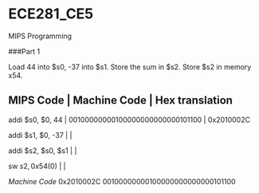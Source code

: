 ECE281_CE5
==========

MIPS Programming

###Part 1

Load 44 into $s0, -37 into $s1. Store the sum in $s2. Store $s2 in  memory x54.

MIPS Code | Machine Code | Hex translation
-----------------------------------------
addi $s0, $0, 44 | 00100000000100000000000000101100 | 0x2010002C

addi $s1, $0, -37 | |

addi $s2, $s0, $s1 | |

sw $s2, 0x54($0) | |

_Machine Code_
  0x2010002C
  00100000000100000000000000101100
